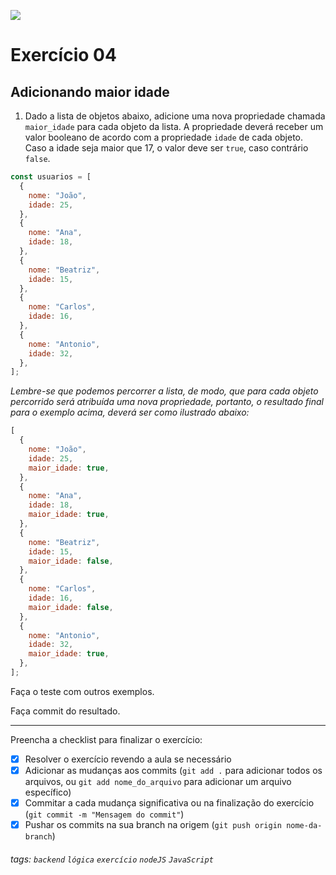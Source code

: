 ![](https://i.imgur.com/xG74tOh.png)

# Exercício 04

## Adicionando maior idade

1. Dado a lista de objetos abaixo, adicione uma nova propriedade chamada `maior_idade` para cada objeto da lista. A propriedade deverá receber um valor booleano de acordo com a propriedade `idade` de cada objeto. Caso a idade seja maior que 17, o valor deve ser `true`, caso contrário `false`.

```javascript
const usuarios = [
  {
    nome: "João",
    idade: 25,
  },
  {
    nome: "Ana",
    idade: 18,
  },
  {
    nome: "Beatriz",
    idade: 15,
  },
  {
    nome: "Carlos",
    idade: 16,
  },
  {
    nome: "Antonio",
    idade: 32,
  },
];
```

_Lembre-se que podemos percorrer a lista, de modo, que para cada objeto percorrido será atribuída uma nova propriedade, portanto, o resultado final para o exemplo acima, deverá ser como ilustrado abaixo:_

```javascript
[
  {
    nome: "João",
    idade: 25,
    maior_idade: true,
  },
  {
    nome: "Ana",
    idade: 18,
    maior_idade: true,
  },
  {
    nome: "Beatriz",
    idade: 15,
    maior_idade: false,
  },
  {
    nome: "Carlos",
    idade: 16,
    maior_idade: false,
  },
  {
    nome: "Antonio",
    idade: 32,
    maior_idade: true,
  },
];
```

Faça o teste com outros exemplos.

Faça commit do resultado.

---

Preencha a checklist para finalizar o exercício:

- [x] Resolver o exercício revendo a aula se necessário
- [x] Adicionar as mudanças aos commits (`git add .` para adicionar todos os arquivos, ou `git add nome_do_arquivo` para adicionar um arquivo específico)
- [x] Commitar a cada mudança significativa ou na finalização do exercício (`git commit -m "Mensagem do commit"`)
- [x] Pushar os commits na sua branch na origem (`git push origin nome-da-branch`)

###### tags: `backend` `lógica` `exercício` `nodeJS` `JavaScript`
